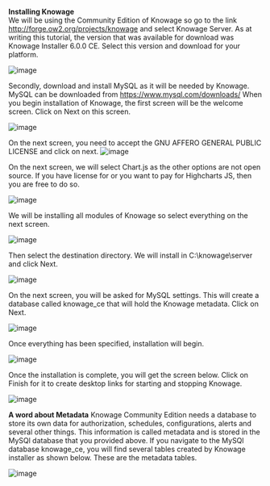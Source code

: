 **Installing Knowage**  
We will be using the Community Edition of Knowage so go to the link http://forge.ow2.org/projects/knowage  and select Knowage Server. As at writing this tutorial, the version that was available for download was Knowage Installer 6.0.0 CE. Select this version and download for your platform. 

![image](https://user-images.githubusercontent.com/5442305/128587754-d3888461-2860-4266-a985-b27d5df30de4.png)

Secondly, download and install MySQL as it will be needed by Knowage. MySQL can be downloaded from https://www.mysql.com/downloads/
When you begin installation of Knowage, the first screen will be the welcome screen.  Click on Next on this screen.

![image](https://user-images.githubusercontent.com/5442305/128587810-37c832a4-ea40-4efd-8c5c-21a4e912c9c7.png)

 
On the next screen, you need to accept the GNU AFFERO GENERAL PUBLIC LICENSE and click on next.
![image](https://user-images.githubusercontent.com/5442305/128587815-e4779504-9eab-4bad-a116-6ef0108762c9.png)

 
On the next screen, we will select Chart.js as the other options are not open source. If you have license for or you want to pay for Highcharts JS, then you are free to do so.

![image](https://user-images.githubusercontent.com/5442305/128587827-5da5700d-3c12-495e-9b9a-be73a27fe4c4.png)

We will be installing all modules of Knowage so select everything on the next screen.

![image](https://user-images.githubusercontent.com/5442305/128587829-8b455156-6579-4227-b876-bad7fafb127a.png)

Then select the destination directory. We will install in C:\knowage\server and click Next.

![image](https://user-images.githubusercontent.com/5442305/128587833-070bffa9-2591-4de8-9d97-55f17e279552.png)

On the next screen, you will be asked for MySQL settings.  This will create a database called knowage_ce that will hold the Knowage metadata. Click on Next.

![image](https://user-images.githubusercontent.com/5442305/128587841-744f1bcc-0bff-4845-9c7f-0e2e38a9a81e.png)


Once everything has been specified, installation will begin.

![image](https://user-images.githubusercontent.com/5442305/128587847-8f71300c-0ec2-4850-ae85-1fb5a56f5753.png)

 
Once the installation is complete, you will get the screen below. Click on Finish for it to create desktop links for starting and stopping Knowage.

![image](https://user-images.githubusercontent.com/5442305/128587859-8a268c98-e745-4a05-b97b-8c4e1ef69c22.png)

 
**A word about Metadata**
Knowage Community Edition needs a database to store its own data for authorization, schedules, configurations, alerts and several other things. This information is called metadata and is stored in the MySQl database that you provided above. If you navigate to the MySQl database knowage_ce, you will find several tables created by Knowage installer as shown below. These are the metadata tables.

![image](https://user-images.githubusercontent.com/5442305/128587865-1019b918-c9cc-4ac7-91a0-d6ff1a39bfb8.png)

 

